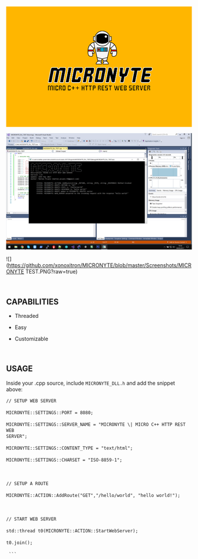 ![](https://github.com/xonoxitron/MICRONYTE/blob/master/MICRONYTE.png?raw=true)

![](https://github.com/xonoxitron/MICRONYTE/blob/master/Screenshots/MICRONYTE.PNG?raw=true)

![](https://github.com/xonoxitron/MICRONYTE/blob/master/Screenshots/MICRONYTE TEST.PNG?raw=true)

 

CAPABILITIES
------------

-   Threaded

-   Easy

-   Customizable

 

USAGE
-----

Inside your .cpp source, include `MICRONYTE_DLL.h` and add the snippet above:

```
// SETUP WEB SERVER

MICRONYTE::SETTINGS::PORT = 8080;

MICRONYTE::SETTINGS::SERVER_NAME = "MICRONYTE \| MICRO C++ HTTP REST WEB
SERVER";

MICRONYTE::SETTINGS::CONTENT_TYPE = "text/html";

MICRONYTE::SETTINGS::CHARSET = "ISO-8859-1";

 

// SETUP A ROUTE

MICRONYTE::ACTION::AddRoute("GET","/hello/world", "hello world!");

	

// START WEB SERVER

std::thread t0(MICRONYTE::ACTION::StartWebServer);

t0.join();

 ```

 
